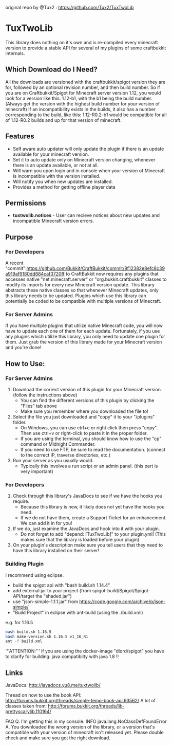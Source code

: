 
original repo by @Tux2 : https://github.com/Tux2/TuxTwoLib

#  TuxTwoLib

This library does nothing on it's own and is re-compiled every minecraft version to provide a stable API for several of my plugins of some craftbukkit internals.


## Which Download do I Need?

All the downloads are versioned with the craftbukkit/spigot version they are for, followed by an optional revision number, and then build number. So if you are on Craftbukkit/Spigot for Minecraft server version 1.12, you would look for a version like this: 1.12-b1, with the b1 being the build number. (Always get the version with the highest build number for your version of minecraft) If an incompatibility exists in the builds, it also has a number corresponding to the build, like this: 1.12-R0.2-b1 would be compatible for all of 1.12-R0.2 builds and up for that version of minecraft.


## Features

* Self aware auto updater will only update the plugin if there is an update available for your minecraft version.
* Set it to auto update only on Minecraft version changing, whenever there is an update available, or not at all.
* Will warn you upon login and in console when your version of Minecraft is incompatible with the version installed.
* Will notify you when new updates are installed.
* Provides a method for getting offline player data


## Permissions

* **tuxtwolib.notices** - User can recieve notices about new updates and incompatible Minecraft version errors.


## Purpose

### For Developers

A recent "commit":https://github.com/Bukkit/CraftBukkit/commit/8f12382e8efc8c39a919af9180dd884caf3720ff to CraftBukkit now requires any plugins that accesses native "net.minecraft.server" or "org.bukkit.craftbukkit" classes to modify its imports for every new Minecraft version update.
This library abstracts these native classes so that whenever Minecraft updates, only this library needs to be updated. Plugins which use this library can potentially be coded to be compatible with multiple versions of Minecraft.

### For Server Admins

If you have multiple plugins that utilize native Minecraft code, you will now have to update each one of them for each update.
Fortunately, if you use any plugins which utilize this library, you only need to update one plugin for them. Just grab the version of this library made for your Minecraft version and you're done!


## How to Use:

### For Server Admins

1. Download the correct version of this plugin for your Minecraft version. (follow the instructions above)
    * You can find the different versions of this plugin by clicking the "Files" tab above
    * Make sure you remember where you downloaded the file to!
1. Select the file you just downloaded and "copy" it to your "/plugins" folder.
    * On Windows, you can use ctrl+c or right click then press "copy". Then use ctrl+v or right-click to paste it in the proper folder.
    * If you are using the terminal, you should know how to use the "cp" command or Midnight Commander.
    * If you need to use FTP, be sure to read the documentation. (connect to the correct IP, traverse directories, etc.)
1. Run your server as you usually would.
    * Typically this involves a run script or an admin panel. (this part is very important)

### For Developers

1. Check through this library's JavaDocs to see if we have the hooks you require.
    * Because this library is new, it likely does not yet have the hooks you need.
    * If we do not have them, create a Support Ticket for an enhancement. We can add it in for you!
1. If we do, just examine the JavaDocs and hook into it with your plugin.
    * Do not forget to add "depend: [TuxTwoLib]" to your plugin.yml! (This makes sure that the library is loaded before your plugin)
1. On your plugin's description make sure you tell users that they need to have this library installed on their server!

### Building Plugin

I recommend using eclipse.
* build the spigot api with "bash build.sh 1.14.4"
* add external jar to your project (from spigot-build/Spigot/Spigot-API/target the "shaded.jar")
* use "json-simple-1.1.1.jar" from https://code.google.com/archive/p/json-simple/
* "Build Project" in eclipse with ant-build (using the ./build.xml)

e.g. for 1.16.5
```bash
bash build.sh 1.16.5
bash make-version.sh 1.16.5 v1_16_R1
ant -f build.xml
```

'''ATTENTION:''' if you are using the docker-image "dlord/spigot" you have to clarify for building: java compatibilty with java 1.8 !!


## Links

JavaDocs: http://javadocs.yu8.me/tuxtwolib/

Thread on how to use the book API: http://forums.bukkit.org/threads/simple-temp-book-api.93562/
A lot of classes taken from: http://forums.bukkit.org/threads/lib-prettyscarylib.110164/

FAQ
Q. I'm getting this in my console: INFO java.lang.NoClassDefFoundError
A. You downloaded the wrong version of the library, or a version that's compatible with your version of minecraft isn't released yet. Please double check and make sure you got the right download.

